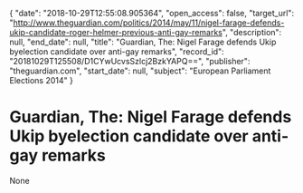 {
  "date": "2018-10-29T12:55:08.905364", 
  "open_access": false, 
  "target_url": "http://www.theguardian.com/politics/2014/may/11/nigel-farage-defends-ukip-candidate-roger-helmer-previous-anti-gay-remarks", 
  "description": null, 
  "end_date": null, 
  "title": "Guardian, The: Nigel Farage defends Ukip byelection candidate over anti-gay remarks", 
  "record_id": "20181029T125508/D1CYwUcvsSzlcj2BzkYAPQ==", 
  "publisher": "theguardian.com", 
  "start_date": null, 
  "subject": "European Parliament Elections 2014"
}

# Guardian, The: Nigel Farage defends Ukip byelection candidate over anti-gay remarks

None
